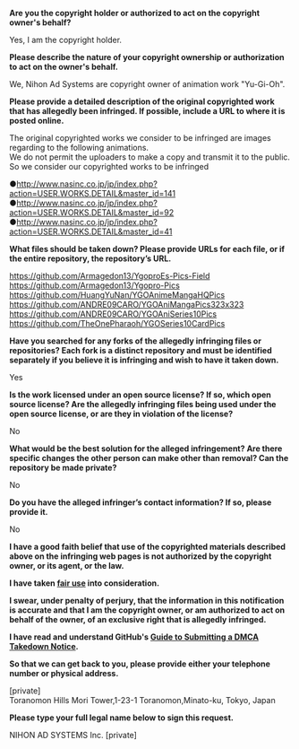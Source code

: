 **Are you the copyright holder or authorized to act on the copyright owner's behalf?**   
   
Yes, I am the copyright holder.   
   
**Please describe the nature of your copyright ownership or authorization to act on the owner's behalf.**   
   
We, Nihon Ad Systems are copyright owner of animation work "Yu-Gi-Oh".   
   
**Please provide a detailed description of the original copyrighted work that has allegedly been infringed. If possible, include a URL to where it is posted online.**   
   
The original copyrighted works we consider to be infringed are images regarding to the following animations.   
We do not permit the uploaders to make a copy and transmit it to the public. So we consider our copyrighted works to be infringed   
   
●http://www.nasinc.co.jp/jp/index.php?action=USER.WORKS.DETAIL&master_id=141   
●http://www.nasinc.co.jp/jp/index.php?action=USER.WORKS.DETAIL&master_id=92   
●http://www.nasinc.co.jp/jp/index.php?action=USER.WORKS.DETAIL&master_id=41   
   
**What files should be taken down? Please provide URLs for each file, or if the entire repository, the repository’s URL.**   
   
https://github.com/Armagedon13/YgoproEs-Pics-Field   
https://github.com/Armagedon13/Ygopro-Pics   
https://github.com/HuangYuNan/YGOAnimeMangaHQPics   
https://github.com/ANDRE09CARO/YGOAniMangaPics323x323   
https://github.com/ANDRE09CARO/YGOAniSeries10Pics   
https://github.com/TheOnePharaoh/YGOSeries10CardPics   
   
**Have you searched for any forks of the allegedly infringing files or repositories? Each fork is a distinct repository and must be identified separately if you believe it is infringing and wish to have it taken down.**   
   
Yes   
   
**Is the work licensed under an open source license? If so, which open source license? Are the allegedly infringing files being used under the open source license, or are they in violation of the license?**   
   
No   
   
**What would be the best solution for the alleged infringement? Are there specific changes the other person can make other than removal? Can the repository be made private?**   
   
No   
   
**Do you have the alleged infringer’s contact information? If so, please provide it.**   
   
No   
   
**I have a good faith belief that use of the copyrighted materials described above on the infringing web pages is not authorized by the copyright owner, or its agent, or the law.**   
   
**I have taken <a href="https://www.lumendatabase.org/topics/22">fair use</a> into consideration.**   
   
**I swear, under penalty of perjury, that the information in this notification is accurate and that I am the copyright owner, or am authorized to act on behalf of the owner, of an exclusive right that is allegedly infringed.**   
   
**I have read and understand GitHub's <a href="https://help.github.com/articles/guide-to-submitting-a-dmca-takedown-notice/">Guide to Submitting a DMCA Takedown Notice</a>.**   
   
**So that we can get back to you, please provide either your telephone number or physical address.**   
   
[private]  
Toranomon Hills Mori Tower,1-23-1 Toranomon,Minato-ku, Tokyo, Japan   
   
**Please type your full legal name below to sign this request.**   
   
NIHON AD SYSTEMS Inc. [private]     
